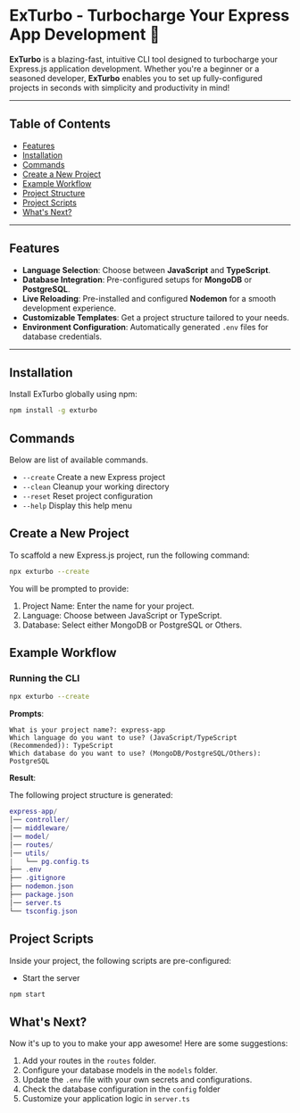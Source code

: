 # ExTurbo - Turbocharge Your Express App Development 🚀

**ExTurbo** is a blazing-fast, intuitive CLI tool designed to turbocharge your Express.js application development. Whether you're a beginner or a seasoned developer, **ExTurbo** enables you to set up fully-configured projects in seconds with simplicity and productivity in mind!

---

## Table of Contents

- [Features](#features)
- [Installation](#installation)
- [Commands](#commands)
- [Create a New Project](#create-a-new-project)
- [Example Workflow](#example-workflow)
- [Project Structure](#project-structure)
- [Project Scripts](#project-scripts)
- [What's Next?](#whats-next)

---

## Features

- **Language Selection**: Choose between **JavaScript** and **TypeScript**.
- **Database Integration**: Pre-configured setups for **MongoDB** or **PostgreSQL**.
- **Live Reloading**: Pre-installed and configured **Nodemon** for a smooth development experience.
- **Customizable Templates**: Get a project structure tailored to your needs.
- **Environment Configuration**: Automatically generated `.env` files for database credentials.

---

## Installation

Install ExTurbo globally using npm:

```bash
npm install -g exturbo
```

## Commands

Below are list of available commands.

- `--create` Create a new Express project
- `--clean` Cleanup your working directory
- `--reset` Reset project configuration
- `--help` Display this help menu

## Create a New Project

To scaffold a new Express.js project, run the following command:

```bash
npx exturbo --create
```

You will be prompted to provide:

1. Project Name: Enter the name for your project.
2. Language: Choose between JavaScript or TypeScript.
3. Database: Select either MongoDB or PostgreSQL or Others.

## Example Workflow

### Running the CLI

```bash
npx exturbo --create
```

**Prompts**:

```plaintext
What is your project name?: express-app
Which language do you want to use? (JavaScript/TypeScript (Recommended)): TypeScript
Which database do you want to use? (MongoDB/PostgreSQL/Others): PostgreSQL
```

**Result**:

The following project structure is generated:

```lua
express-app/
│── controller/
│── middleware/
│── model/
│── routes/
│── utils/
|   └── pg.config.ts
├── .env
├── .gitignore
├── nodemon.json
├── package.json
│── server.ts
└── tsconfig.json
```

## Project Scripts

Inside your project, the following scripts are pre-configured:

- Start the server

```bash
npm start
```

## What's Next?

Now it's up to you to make your app awesome! Here are some suggestions:

1. Add your routes in the `routes` folder.
2. Configure your database models in the `models` folder.
3. Update the `.env` file with your own secrets and configurations.
4. Check the database configuration in the `config` folder
5. Customize your application logic in `server.ts`
